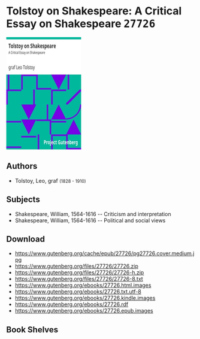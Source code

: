 # Tolstoy on Shakespeare: A Critical Essay on Shakespeare <kbd>27726</kbd>

![](./cover.medium.jpg "")

## Authors


 - Tolstoy, Leo, graf <small>(1828 - 1910)</small>

## Subjects


 - Shakespeare, William, 1564-1616 -- Criticism and interpretation
 - Shakespeare, William, 1564-1616 -- Political and social views

## Download


 - https://www.gutenberg.org/cache/epub/27726/pg27726.cover.medium.jpg
 - https://www.gutenberg.org/files/27726/27726.zip
 - https://www.gutenberg.org/files/27726/27726-h.zip
 - https://www.gutenberg.org/files/27726/27726-8.txt
 - https://www.gutenberg.org/ebooks/27726.html.images
 - https://www.gutenberg.org/ebooks/27726.txt.utf-8
 - https://www.gutenberg.org/ebooks/27726.kindle.images
 - https://www.gutenberg.org/ebooks/27726.rdf
 - https://www.gutenberg.org/ebooks/27726.epub.images

## Book Shelves


